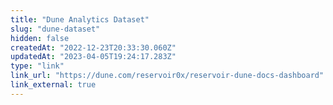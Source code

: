 ```yaml
---
title: "Dune Analytics Dataset"
slug: "dune-dataset"
hidden: false
createdAt: "2022-12-23T20:33:30.060Z"
updatedAt: "2023-04-05T19:24:17.283Z"
type: "link"
link_url: "https://dune.com/reservoir0x/reservoir-dune-docs-dashboard"
link_external: true
---
```

